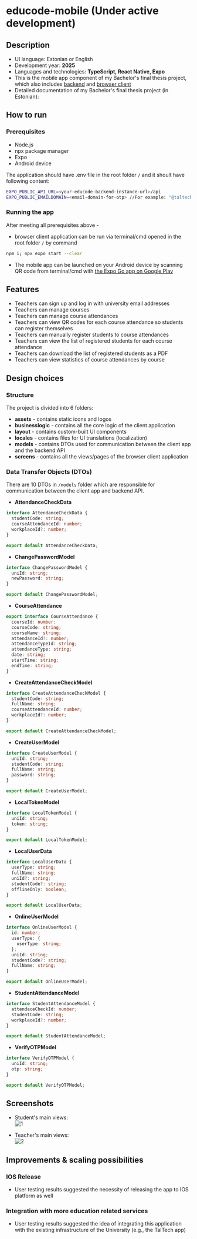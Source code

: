 # educode-mobile (Under active development)
## Description

* UI language: Estonian or English 
* Development year: **2025**
* Languages and technologies: **TypeScript, React Native, Expo**
* This is the mobile app component of my Bachelor's final thesis project, which also includes [backend](https://github.com/alaasmagi/educode-backend) and [browser client](https://github.com/alaasmagi/educode-web)
* Detailed documentation of my Bachelor's final thesis project (in Estonian):<link>

## How to run

### Prerequisites

* Node.js
* npx package manager
* Expo
* Android device

The application should have .env file in the root folder `/` and it shoult have following content:
```bash
EXPO_PUBLIC_API_URL=<your-educode-backend-instance-url>/api
EXPO_PUBLIC_EMAILDOMAIN=<email-domain-for-otp> //For example: "@taltech.ee"
```

### Running the app

After meeting all prerequisites above - 
* browser client application can be run via terminal/cmd opened in the root folder `/` by command
```bash
npm i; npx expo start --clear
```
* The mobile app can be launched on your Android device by scanning QR code from terminal/cmd with [the Expo Go app on Google Play](https://play.google.com/store/apps/details?id=host.exp.exponent)

## Features
- Teachers can sign up and log in with university email addresses
- Teachers can manage courses
- Teachers can manage course attendances
- Teachers can view QR codes for each course attendance so students can register themselves
- Teachers can manually register students to course attendances
- Teachers can view the list of registered students for each course attendance
- Teachers can download the list of registered students as a PDF
- Teachers can view statistics of course attendances by course

## Design choices

### Structure
The project is divided into 6 folders:
* **assets** - contains static icons and logos
* **businesslogic** - contains all the core logic of the client application
* **layout** - contains custom-built UI components
* **locales** - contains files for UI translations (localization)
* **models** - contains DTOs used for communication between the client app and the backend API
* **screens** - contains all the views/pages of the browser client application
  
### Data Transfer Objects (DTOs)
There are 10 DTOs in `/models` folder which are responsible for communication between the client app and backend API.
* **AttendanceCheckData**
```typescript
interface AttendanceCheckData {
  studentCode: string;
  courseAttendanceId: number;
  workplaceId?: number;
}

export default AttendanceCheckData;
```
* **ChangePasswordModel**
```typescript
interface ChangePasswordModel {
  uniId: string;
  newPassword: string;
}

export default ChangePasswordModel;
```
* **CourseAttendance**
```typescript
export interface CourseAttendance {
  courseId: number;
  courseCode: string;
  courseName: string;
  attendanceId?: number;
  attendanceTypeId: string;
  attendanceType: string;
  date: string;
  startTime: string;
  endTime: string;
}
```
* **CreateAttendanceCheckModel**
```typescript
interface CreateAttendanceCheckModel {
  studentCode: string;
  fullName: string;
  courseAttendanceId: number;
  workplaceId?: number;
}

export default CreateAttendanceCheckModel;
```
* **CreateUserModel**
```typescript
interface CreateUserModel {
  uniId: string;
  studentCode: string;
  fullName: string;
  password: string;
}

export default CreateUserModel;
```
* **LocalTokenModel**
```typescript
interface LocalTokenModel {
  uniId: string;
  token: string;
}

export default LocalTokenModel;
```
* **LocalUserData**
```typescript
interface LocalUserData {
  userType: string;
  fullName: string;
  uniId?: string;
  studentCode?: string;
  offlineOnly: boolean;
}

export default LocalUserData;
```
* **OnlineUserModel**
```typescript
interface OnlineUserModel {
  id: number;
  userType: {
    userType: string;
  };
  uniId: string;
  studentCode?: string;
  fullName: string;
}

export default OnlineUserModel;
```
* **StudentAttendanceModel**
```typescript
interface StudentAttendanceModel {
  attendaceCheckId: number;
  studentCode: string;
  workplaceId?: number;
}

export default StudentAttendanceModel;
```
* **VerifyOTPModel**
```typescript
interface VerifyOTPModel {
  uniId: string;
  otp: string;
}

export default VerifyOTPModel;
```

## Screenshots
* Student's main views:  
![1](https://github.com/user-attachments/assets/58bbbdd5-c4d3-48fd-8894-c0b30c4387a6)

* Teacher's main views:  
![2](https://github.com/user-attachments/assets/77a8d5d3-37e5-44b6-8b65-94d48316a4d3)


## Improvements & scaling possibilities
### IOS Release
* User testing results suggested the necessity of releasing the app to IOS platform as well
### Integration with more education related services
* User testing results suggested the idea of integrating this application with the existing infrastructure of the University (e.g., the TalTech app)

